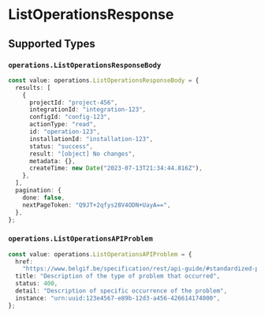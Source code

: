# ListOperationsResponse


## Supported Types

### `operations.ListOperationsResponseBody`

```typescript
const value: operations.ListOperationsResponseBody = {
  results: [
    {
      projectId: "project-456",
      integrationId: "integration-123",
      configId: "config-123",
      actionType: "read",
      id: "operation-123",
      installationId: "installation-123",
      status: "success",
      result: "[object] No changes",
      metadata: {},
      createTime: new Date("2023-07-13T21:34:44.816Z"),
    },
  ],
  pagination: {
    done: false,
    nextPageToken: "Q9JT+2qfys28V4ODN+UayA==",
  },
};
```

### `operations.ListOperationsAPIProblem`

```typescript
const value: operations.ListOperationsAPIProblem = {
  href:
    "https://www.belgif.be/specification/rest/api-guide/#standardized-problem-types",
  title: "Description of the type of problem that occurred",
  status: 400,
  detail: "Description of specific occurrence of the problem",
  instance: "urn:uuid:123e4567-e89b-12d3-a456-426614174000",
};
```

